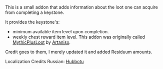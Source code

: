 This is a small addon that adds information about the loot one can acquire from completing a keystone.

It provides the keystone's:

* minimum available item level upon completion.
* weekly chest reward item level.
This addon was originally called [MythicPlusLoot](https://wow.curseforge.com/projects/mythicplusloo) by [Artanisx](https://wow.curseforge.com/members/Artanisx).

Credit goes to them, I merely updated it and added Residuum amounts.

Localization Credits
Russian: [Hubbotu](https://www.curseforge.com/members/hubbotu)
